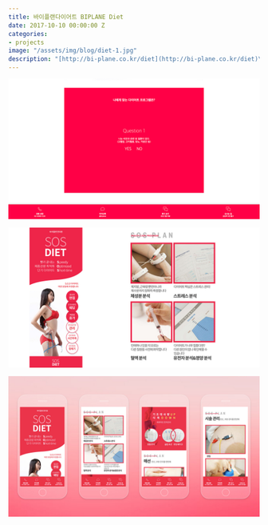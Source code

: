 ```yaml
---
title: 바이플랜다이어트 BIPLANE Diet
date: 2017-10-10 00:00:00 Z
categories:
- projects
image: "/assets/img/blog/diet-1.jpg"
description: "[http://bi-plane.co.kr/diet](http://bi-plane.co.kr/diet)\n"
---
```


![](/assets/img/blog/diet-2.jpg)

![](/assets/img/blog/diet-3.jpg)

![](/assets/img/blog/diet-4.jpg)